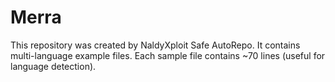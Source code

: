 # Merra

This repository was created by NaldyXploit Safe AutoRepo.
It contains multi-language example files. Each sample file contains ~70 lines (useful for language detection).

